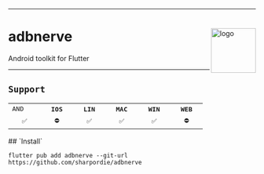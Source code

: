 <hr><div>
<a href="../.."><img align="right" height="91" src="https://user-images.githubusercontent.com/72373746/201605623-469e71ec-09e7-40d8-ba08-85099d25ecdf.png" alt="logo"></a>
<h1>adbnerve</h1>
<p>Android toolkit for Flutter</p>
</div><hr>

## `Support`

<table>
  <tr>
    <td><samp>AND</samp></td>
    <th><samp>IOS</samp></th>
    <th><samp>LIN</samp></th>
    <th><samp>MAC</samp></th>
    <th><samp>WIN</samp></th>
    <th><samp>WEB</samp></th>
  </tr>
  <tr align="center">
    <td width="50"><samp>✅</samp></td>
    <td width="50"><samp>⛔</samp></td>
    <td width="50"><samp>✅</samp></td>
    <td width="50"><samp>✅</samp></td>
    <td width="50"><samp>✅</samp></td>
    <td width="50"><samp>⛔</samp></td>
  </tr>
</table>
## `Install`

```shell
flutter pub add adbnerve --git-url https://github.com/sharpordie/adbnerve
```
